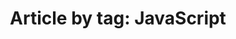 ---
layout: blog_by_tag
tag: JavaScript
permalink: tags/JavaScript/
title: "Article by tag: JavaScript"
---